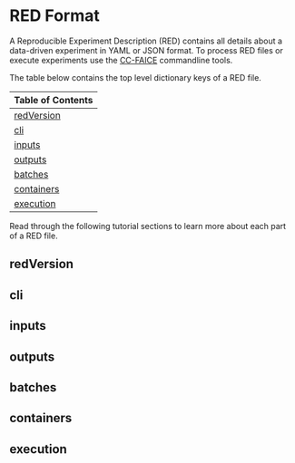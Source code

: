 # RED Format

A Reproducible Experiment Description (RED) contains all details about a data-driven experiment in YAML or JSON format. To process RED files or execute experiments use the [CC-FAICE](cc-faice.md) commandline tools.

The table below contains the top level dictionary keys of a RED file.

| Table of Contents |
| --- |
| [redVersion](#redversion) |
| [cli](#cli) |
| [inputs](#inputs) |
| [outputs](#outputs) |
| [batches](#batches) |
| [containers](#containers) |
| [execution](#execution) |

Read through the following tutorial sections to learn more about each part of a RED file.


## redVersion


## cli


## inputs


## outputs


## batches


## containers


## execution
